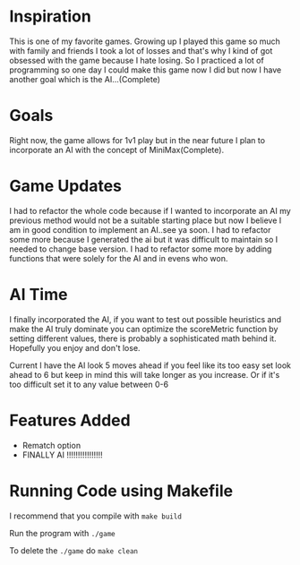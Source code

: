 # Inspiration 

This is one of my favorite games. Growing up I played this game so much with family and friends I took a lot of losses and that's why I kind of got obsessed with the game
because I hate losing. So I practiced a lot of programming so one day I could make this game now I did but now I have another goal which is the AI...(Complete)

# Goals
Right now, the game allows for 1v1 play but in the near future I plan to incorporate an AI with the concept of MiniMax(Complete).

# Game Updates
I had to refactor the whole code because if I wanted to incorporate an AI my previous method would not be a suitable starting place but now I believe I am in good condition to implement an AI..see ya soon. I had to refactor some more because I generated the ai but it was difficult to maintain so I needed to change base version. I had to refactor some more by adding functions that were solely for the AI and in evens who won.

# AI Time
I finally incorporated the AI, if you want to test out possible heuristics and make the AI truly dominate you can optimize the scoreMetric function by setting different values, there is probably a sophisticated math behind it. Hopefully you enjoy and don't lose.

Current I have the AI look 5 moves ahead if you feel like its too easy set look ahead to 6 but keep in mind this will take longer as you increase. Or if it's too difficult set it to any value between 0-6 

# Features Added
- Rematch option
- FINALLY AI !!!!!!!!!!!!!!!!

# Running Code using Makefile

I recommend that you compile with ``make build``

Run the program with ``./game``

To delete the ``./game`` do ``make clean``

